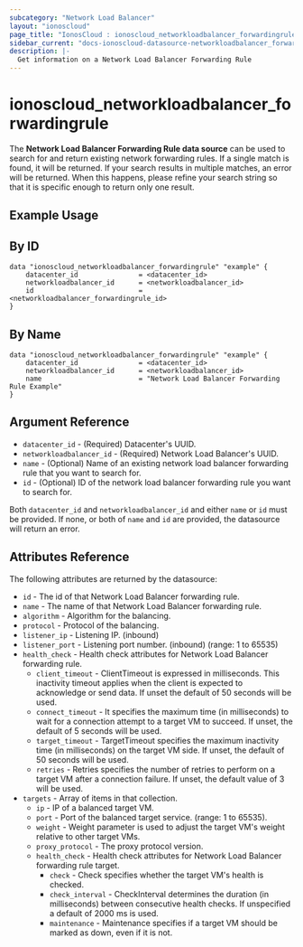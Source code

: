 ```yaml
---
subcategory: "Network Load Balancer"
layout: "ionoscloud"
page_title: "IonosCloud : ionoscloud_networkloadbalancer_forwardingrule"
sidebar_current: "docs-ionoscloud-datasource-networkloadbalancer_forwardingrule"
description: |-
  Get information on a Network Load Balancer Forwarding Rule
---
```


# ionoscloud_networkloadbalancer_forwardingrule

The **Network Load Balancer Forwarding Rule data source** can be used to search for and return existing network forwarding rules.
If a single match is found, it will be returned. If your search results in multiple matches, an error will be returned.
When this happens, please refine your search string so that it is specific enough to return only one result.

## Example Usage

## By ID
```hcl
data "ionoscloud_networkloadbalancer_forwardingrule" "example" {
    datacenter_id               = <datacenter_id>
    networkloadbalancer_id      = <networkloadbalancer_id>
    id  			            = <networkloadbalancer_forwardingrule_id>
}
```


## By Name
```hcl
data "ionoscloud_networkloadbalancer_forwardingrule" "example" {
    datacenter_id               = <datacenter_id>
    networkloadbalancer_id      = <networkloadbalancer_id>
    name                        = "Network Load Balancer Forwarding Rule Example"
}
```

## Argument Reference

* `datacenter_id` - (Required) Datacenter's UUID.
* `networkloadbalancer_id` - (Required) Network Load Balancer's UUID.
* `name` - (Optional) Name of an existing network load balancer forwarding rule that you want to search for.
* `id` - (Optional) ID of the network load balancer forwarding rule you want to search for.

Both `datacenter_id` and `networkloadbalancer_id` and either `name` or `id` must be provided. If none, or both of `name` and `id` are provided, the datasource will return an error.

## Attributes Reference

The following attributes are returned by the datasource:

* `id` - The id of that Network Load Balancer forwarding rule.
* `name` - The name of that Network Load Balancer forwarding rule.
* `algorithm` - Algorithm for the balancing.
* `protocol` - Protocol of the balancing.
* `listener_ip` - Listening IP. (inbound)
* `listener_port` - Listening port number. (inbound) (range: 1 to 65535)
* `health_check` - Health check attributes for Network Load Balancer forwarding rule.
    * `client_timeout` - ClientTimeout is expressed in milliseconds. This inactivity timeout applies when the client is expected to acknowledge or send data. If unset the default of 50 seconds will be used.
    * `connect_timeout` - It specifies the maximum time (in milliseconds) to wait for a connection attempt to a target VM to succeed. If unset, the default of 5 seconds will be used.
    * `target_timeout` - TargetTimeout specifies the maximum inactivity time (in milliseconds) on the target VM side. If unset, the default of 50 seconds will be used.
    * `retries` - Retries specifies the number of retries to perform on a target VM after a connection failure. If unset, the default value of 3 will be used.
* `targets` - Array of items in that collection.
    * `ip` -  IP of a balanced target VM.
    * `port` - Port of the balanced target service. (range: 1 to 65535).
    * `weight` - Weight parameter is used to adjust the target VM's weight relative to other target VMs.
    * `proxy_protocol` - The proxy protocol version.
    * `health_check` -  Health check attributes for Network Load Balancer forwarding rule target.
        * `check` - Check specifies whether the target VM's health is checked.
        * `check_interval` - CheckInterval determines the duration (in milliseconds) between consecutive health checks. If unspecified a default of 2000 ms is used.
        * `maintenance` - Maintenance specifies if a target VM should be marked as down, even if it is not.
